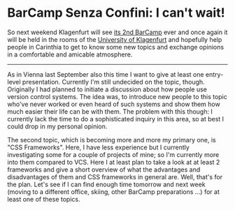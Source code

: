 # BarCamp Senza Confini: I can't wait!

So next weekend Klagenfurt will see [its 2nd BarCamp](http://www.barcamp.at/BarCamp_Senza_Confini_2008) ever and once again it
will be held in the rooms of the [University of Klagenfurt](http://www.uni-klu.ac.at/) and hopefully help
people in Carinthia to get to know some new topics and 
exchange opinions in a comfortable and amicable atmosphere.

-------------------------------

As in Vienna last September also this time I want to give at least one 
entry-level presentation. Currently I'm still undecided on the topic, though.
Originally I had planned to initiate a discussion about how people use
version control systems. The idea was, to introduce new people to this topic
who've never worked or even heard of such systems and show them how much
easier their life can be with them. The problem with this though: I currently
lack the time to do a sophisticated inquiry in this area, so at best
I could drop in my personal opinion. 

The second topic, which is becoming more and more my primary one, is "CSS
Frameworks". Here, I have less experience but I currently investigating some 
for a couple of projects of mine; so I'm currently more into them compared to 
VCS. Here I at least plan to take a look at at least 2 frameworks and 
give a short overview of what the advantages and disadvantages of them and
CSS frameworks in general are. Well, that's for the plan. Let's see if I can
find enough time tomorrow and next week (moving to a different office, skiing,
other BarCamp preparations ...) for at least one of these topics.
